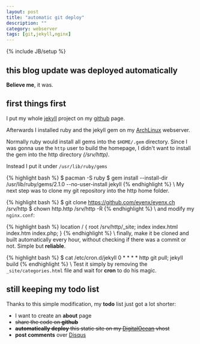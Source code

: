 ```yaml
---
layout: post
title: "automatic git deploy"
description: ""
category: webserver
tags: [git,jekyll,nginx]
---
```

{% include JB/setup %}

## this blog update was deployed automatically

**Believe me**, it was.

## first things first

I put my whole [jekyll](http://jekyllbootstrap.com) project on my [github](https://github.com/eyenx/eyenx.ch) page.

Afterwards I installed ruby and the jekyll gem on my [ArchLinux](http://archlinux.org) webserver.

Normally ruby would install all gems into the `$HOME/.gem` directory. Since I was gonna use the `http` user to build the homepage, I didn't want to install the gem into the http directory *(/srv/http)*.

Instead I put it under `/usr/lib/ruby/gems`

{% highlight bash %}
$ pacman -S ruby
$ gem install --install-dir /usr/lib/ruby/gems/2.1.0 --no-user-install jekyll
{% endhighlight %}
\\
My next step was to clone my git repository into the http home folder.

{% highlight bash %}
$ git clone https://github.com/eyenx/eyenx.ch /srv/http
$ chown http.http /srv/http -R
{% endhighlight %}
\\
and modify my `nginx.conf`:

{% highlight bash %}
        location / {
            root   /srv/http/_site;
            index  index.html index.htm index.php;
        }
{% endhighlight %}
\\
finally, make it be cloned and built automatically every hour, without checking if there was a commit or not. Simple but **reliable**.

{% highlight bash %}
$ cat /etc/cron.d/jekyll
0 * * * * http git pull; jekyll build
{% endhighlight %}
\\
Test it simply by removing the `_site/categories.html` file and wait for **cron** to do his magic.

## still keeping my todo list

Thanks to this simple modification, my **todo** list just got a lot shorter:

- I want to create an **about** page
- <s> share the code on **github** </s>
- <s>**automatically deploy** this static site on my [DigitalOcean](http://digitalocean.com) vhost</s>
- **post comments** over [Disqus](http://disqus.com)
